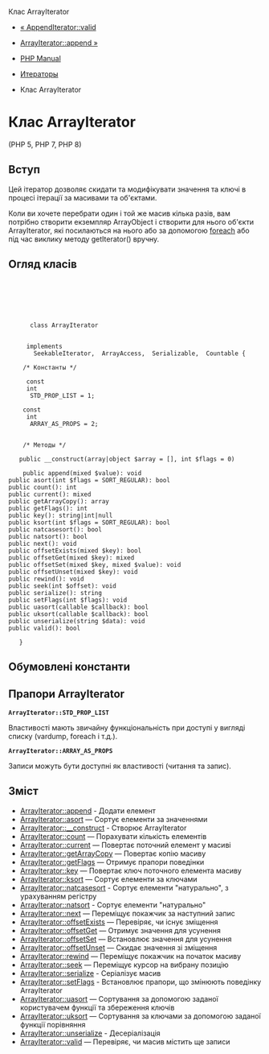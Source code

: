 Клас ArrayIterator

-   [« AppendIterator::valid](appenditerator.valid.html)
    
-   [ArrayIterator::append »](arrayiterator.append.html)
    
-   [PHP Manual](index.html)
    
-   [Итераторы](spl.iterators.html)
    
-   Клас ArrayIterator
    

# Клас ArrayIterator

(PHP 5, PHP 7, PHP 8)

## Вступ

Цей ітератор дозволяє скидати та модифікувати значення та ключі в процесі ітерації за масивами та об'єктами.

Коли ви хочете перебрати один і той же масив кілька разів, вам потрібно створити екземпляр ArrayObject і створити для нього об'єкти ArrayIterator, які посилаються на нього або за допомогою [foreach](control-structures.foreach.html) або під час виклику методу getIterator() вручну.

## Огляд класів

```classsynopsis

     
    

    
     
      class ArrayIterator
     

     implements 
       SeekableIterator,  ArrayAccess,  Serializable,  Countable {

    /* Константы */
    
     const
     int
      STD_PROP_LIST = 1;

    const
     int
      ARRAY_AS_PROPS = 2;


    /* Методы */
    
   public __construct(array|object $array = [], int $flags = 0)

    public append(mixed $value): void
public asort(int $flags = SORT_REGULAR): bool
public count(): int
public current(): mixed
public getArrayCopy(): array
public getFlags(): int
public key(): string|int|null
public ksort(int $flags = SORT_REGULAR): bool
public natcasesort(): bool
public natsort(): bool
public next(): void
public offsetExists(mixed $key): bool
public offsetGet(mixed $key): mixed
public offsetSet(mixed $key, mixed $value): void
public offsetUnset(mixed $key): void
public rewind(): void
public seek(int $offset): void
public serialize(): string
public setFlags(int $flags): void
public uasort(callable $callback): bool
public uksort(callable $callback): bool
public unserialize(string $data): void
public valid(): bool

   }
```

## Обумовлені константи

## Прапори ArrayIterator

**`ArrayIterator::STD_PROP_LIST`**

Властивості мають звичайну функціональність при доступі у вигляді списку (vardump, foreach і т.д.).

**`ArrayIterator::ARRAY_AS_PROPS`**

Записи можуть бути доступні як властивості (читання та запис).

## Зміст

-   [ArrayIterator::append](arrayiterator.append.html) - Додати елемент
-   [ArrayIterator::asort](arrayiterator.asort.html) — Сортує елементи за значеннями
-   [ArrayIterator::\_\_construct](arrayiterator.construct.html) - Створює ArrayIterator
-   [ArrayIterator::count](arrayiterator.count.html) — Порахувати кількість елементів
-   [ArrayIterator::current](arrayiterator.current.html) — Повертає поточний елемент у масиві
-   [ArrayIterator::getArrayCopy](arrayiterator.getarraycopy.html) — Повертає копію масиву
-   [ArrayIterator::getFlags](arrayiterator.getflags.html) — Отримує прапори поведінки
-   [ArrayIterator::key](arrayiterator.key.html) — Повертає ключ поточного елемента масиву
-   [ArrayIterator::ksort](arrayiterator.ksort.html) — Сортує елементи за ключами
-   [ArrayIterator::natcasesort](arrayiterator.natcasesort.html) - Сортує елементи "натурально", з урахуванням регістру
-   [ArrayIterator::natsort](arrayiterator.natsort.html) - Сортує елементи "натурально"
-   [ArrayIterator::next](arrayiterator.next.html) — Переміщує покажчик за наступний запис
-   [ArrayIterator::offsetExists](arrayiterator.offsetexists.html) — Перевіряє, чи існує зміщення
-   [ArrayIterator::offsetGet](arrayiterator.offsetget.html) — Отримує значення для усунення
-   [ArrayIterator::offsetSet](arrayiterator.offsetset.html) — Встановлює значення для усунення
-   [ArrayIterator::offsetUnset](arrayiterator.offsetunset.html) — Скидає значення зі зміщення
-   [ArrayIterator::rewind](arrayiterator.rewind.html) — Переміщує покажчик на початок масиву
-   [ArrayIterator::seek](arrayiterator.seek.html) — Переміщує курсор на вибрану позицію
-   [ArrayIterator::serialize](arrayiterator.serialize.html) - Серіалізує масив
-   [ArrayIterator::setFlags](arrayiterator.setflags.html) - Встановлює прапори, що змінюють поведінку ArrayIterator
-   [ArrayIterator::uasort](arrayiterator.uasort.html) — Сортування за допомогою заданої користувачем функції та збереження ключів
-   [ArrayIterator::uksort](arrayiterator.uksort.html) — Сортування за ключами за допомогою заданої функції порівняння
-   [ArrayIterator::unserialize](arrayiterator.unserialize.html) - Десеріалізація
-   [ArrayIterator::valid](arrayiterator.valid.html) — Перевіряє, чи масив містить ще записи